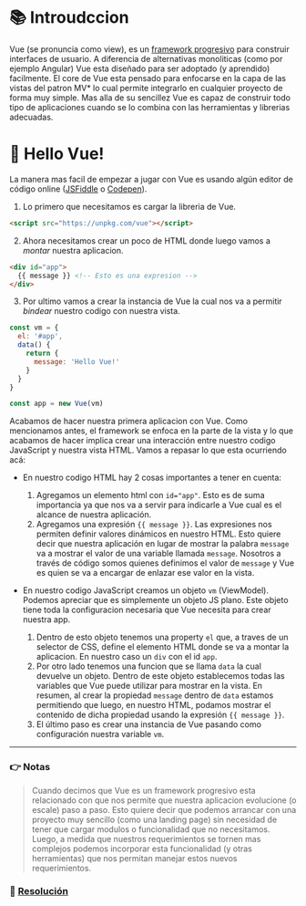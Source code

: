 # 📚 Introudccion

Vue (se pronuncia como view), es un [framework progresivo](#notas) para construir interfaces de usuario. A diferencia de alternativas monoliticas (como por ejemplo Angular) Vue esta diseñado para ser adoptado (y aprendido) facilmente.
El core de Vue esta pensado para enfocarse en la capa de las vistas del patron MV* lo cual permite integrarlo en cualquier proyecto de forma muy simple.
Mas alla de su sencillez Vue es capaz de construir todo tipo de aplicaciones cuando se lo combina con
las herramientas y librerias adecuadas.

# 👋 Hello Vue!

La manera mas facil de empezar a jugar con Vue es usando algún editor de código online ([JSFiddle](https://jsfiddle.net) o [Codepen](https://codepen.io)).

1. Lo primero que necesitamos es cargar la libreria de Vue.
  ```html
  <script src="https://unpkg.com/vue"></script>
  ```

2. Ahora necesitamos crear un poco de HTML donde luego vamos a *montar* nuestra aplicacion.
  ```html
  <div id="app">
    {{ message }} <!-- Esto es una expresion -->
  </div>
  ```

3. Por ultimo vamos a crear la instancia de Vue la cual nos va a permitir *bindear* nuestro codigo con nuestra vista.

  ```javascript
  const vm = {
    el: '#app',
    data() {
      return {
        message: 'Hello Vue!'
      }
    }
  }

  const app = new Vue(vm)
  ```

Acabamos de hacer nuestra primera aplicacion con Vue. Como mencionamos antes, el framework se enfoca en la parte de la vista y lo que acabamos de hacer implica crear una interacción entre nuestro codigo JavaScript y nuestra vista HTML. Vamos a repasar lo que esta ocurriendo acá:

* En nuestro codigo HTML hay 2 cosas importantes a tener en cuenta:
  1. Agregamos un elemento html con `id="app"`. Esto es de suma importancia ya que nos va a servir para indicarle a Vue cual es el alcance de nuestra aplicación.
  2. Agregamos una expresión `{{ message }}`. Las expresiones nos permiten definir valores dinámicos en nuestro HTML. Esto quiere decir que nuestra aplicación en lugar de mostrar la palabra `message` va a mostrar el valor de una variable llamada `message`. Nosotros a través de código somos quienes definimos el valor de `message` y Vue es quien se va a encargar de enlazar ese valor en la vista.

* En nuestro codigo JavaScript creamos un objeto `vm` (ViewModel). Podemos apreciar que es simplemente un objeto JS plano. Este objeto tiene toda la configuracion necesaria que Vue necesita para crear nuestra app.
  1. Dentro de esto objeto tenemos una property `el` que, a traves de un selector de CSS, define el elemento HTML donde se va a montar la aplicacion. En nuestro caso un `div` con el id `app`.
  2. Por otro lado tenemos una funcion que se llama `data` la cual devuelve un objeto. Dentro de este objeto establecemos todas las variables que Vue puede utilizar para mostrar en la vista. En resumen, al crear la propiedad `message` dentro de `data` estamos permitiendo que luego, en nuestro HTML, podamos mostrar el contenido de dicha propiedad usando la expresión `{{ message }}`.
  3. El último paso es crear una instancia de Vue pasando como configuración nuestra variable `vm`.


___
### 👉 Notas
> Cuando decimos que Vue es un framework progresivo esta relacionado con que nos permite que nuestra aplicacion evolucione (o escale) paso a paso. Esto quiere decir que podemos arrancar con una proyecto muy sencillo (como una landing page) sin necesidad de tener que cargar modulos o funcionalidad que no necesitamos. Luego, a medida que nuestros requerimientos se tornen mas complejos podemos incorporar esta funcionalidad (y otras herramientas) que nos permitan manejar estos nuevos requerimientos.


### 📝 [Resolución](https://jsfiddle.net/ianaya89/8vvm6d5v)
